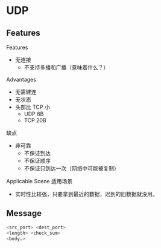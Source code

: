 # UDP

## Features

Features

- 无连接
    - 不支持多播和广播（意味着什么？）

Advantages

- 无需建连
- 无状态
- 头部比 TCP 小
    - UDP 8B
    - TCP 20B

缺点

- 非可靠
    - 不保证到达
    - 不保证顺序
    - 不保证只到达一次（网络中可能被复制）

Applicable Scene 适用场景

- 实时性比较强，只要拿到最近的数据，迟到的旧数据就没用。

## Message

```bash
<src_port> <dest_port>
<length> <check_sum>
<body…>
```
